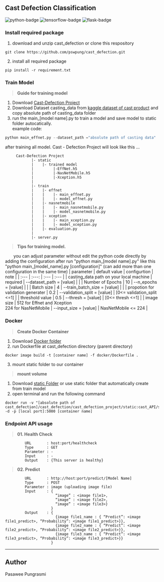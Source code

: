 ## Cast Defection Classification
![python-badge](https://img.shields.io/badge/python-=3.8.10-blue?logo=python)
![tensorflow-badge](https://img.shields.io/badge/tensorfllow-=2.5.0-orange?logo=tensorflow)
![flask-badge](https://img.shields.io/badge/flask-=2.0.1-white?logo=flask)
### Install required package
01. download and unzip cast_defection or clone this respository
```
git clone https://github.com/pswpung/cast_defection.git
```
02. install all required package
```
pip install -r requirement.txt
```

### Train Model
> **Guide for training model**
01. Download [Cast-Defection Project](https://github.com/pswpung/cast_defection/tree/main/Cast-Defection%20Project)
02. Download Dataset casting_data from [kaggle dataset of cast product](https://www.kaggle.com/ravirajsinh45/real-life-industrial-dataset-of-casting-product?select=casting_data) and copy absolute path of casting_data folder
03. run the main_[model name].py to train a model and save model to static folder autocatically.<br>
example code: 
```python
python main_effnet.py --dataset_path ="absolute path of casting data"
```
after training all model. Cast - Defection Project will look like this ...
```
     Cast-Defection Project
            |- static
            |    |- trained model
            |         |-EffNet.h5
            |         |-NasNetMobile.h5
            |         |-Xception.h5
            |        
            |- train
            |    |- effnet
            |    |    |- main_effnet.py
            |    |    |- model_effnet.py
            |    |- nasnetmobile
            |    |    |- main_nasnetmobile.py
            |    |    |- model_nasnetmobile.py
            |    |- xception
            |    |    |- main_xception.py
            |    |    |- model_xception.py
            |    |- evaluation.py
            |
            |- server.py
```
> **Tips for training model.**

&nbsp;&nbsp;&nbsp;&nbsp;&nbsp;&nbsp; you can adjust parameter without edit the python code directly by adding the configuration after run "python main_[model name].py" like this "python main_[model_name].py [configuration]" (can add more than one configuration in the same time)
| parameter | default value | configurtion | note |
| :--- | :---: | :--- | :--- |
| casting_data path on your local machine | required | --dataset_path = [value] |  |
| Number of Epochs | 10 | --n_epochs = [value] |  |
| Batch size | 4 | --train_batch_size = [value] |  |
| propotion for validation generater | 0.2 | --validation_split = [value] | [0<= validation_split <=1] |
| threshold value | 0.5 | --thresh = [value] | [0<= thresh <=1] |
| image size | 512 for Effnet and Xception <br> 224 for NasNetMobile | --input_size = [value] | NasNetMobile <= 224 |

### Docker
> **Create Docker Container**
01. Download [Docker folder](https://github.com/pswpung/cast_defection/tree/main/docker)
02. run Dockerfile at cast_defection directory (parent directory)
```
docker image build -t [container name] -f docker/Dockerfile .
```
03. mount static folder to our container
> **mount volume**
01. Download [static Folder](https://drive.google.com/drive/folders/1wzNi4iJiFpQXZtckvVLrfhNMflsr0leH?usp=sharing) or use static folder that automatically create from train model
02. open terminal and run the following command
```
docker run -v "[absolute path of cast_defection]/cast_defection/cast_defection_project/static:cast_API/static" -d -p [local port]:5000 [container name]
```

### Endpoint API usage
> **01. Health Check**
```
         URL       : host:port/healthcheck
         Type      : GET
         Parameter : -
         Input     : -
         Output    : {This server is healthy}
```         
> **02. Predict**
``` 
         URL       : http://host:port/predict/[Model Name]
         Type      : POST
         Parameter : image (uploading image file)
         Input     : { 
                       “image” : <image file1>,
                       “image” : <image file2>, 
                       “image” : <image file3>}
                     }
         Output    : {
                       {image file1_name : { “Predict”: <image file1_predict>, “Probability”: <image file1_predict>}}, 
                       {image file2_name : { “Predict”: <image file2_predict>, “Probability”: <image file2_predict>}}, 
                       {image file3_name : { “Predict”: <image file3_predict>, “Probability”: <image file3_predict>}}
                     }
```
<hr>

## Author
Pasawee Pungrasmi
